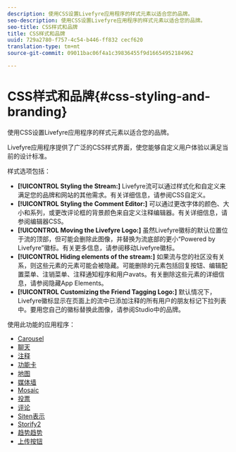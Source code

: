 ```yaml
---
description: 使用CSS设置Livefyre应用程序的样式元素以适合您的品牌。
seo-description: 使用CSS设置Livefyre应用程序的样式元素以适合您的品牌。
seo-title: CSS样式和品牌
title: CSS样式和品牌
uuid: 729a2780-f757-4c54-b446-ff832 cecf620
translation-type: tm+mt
source-git-commit: 09011bac06f4a1c39836455f9d16654952184962

---
```



# CSS样式和品牌{#css-styling-and-branding}

使用CSS设置Livefyre应用程序的样式元素以适合您的品牌。

Livefyre应用程序提供了广泛的CSS样式界面，使您能够自定义用户体验以满足当前的设计标准。

样式选项包括：

* **[!UICONTROL Styling the Stream:]** Livefyre流可以通过样式化和自定义来满足您的品牌和网站的其他需求。有关详细信息，请参阅CSS自定义。
* **[!UICONTROL Styling the Comment Editor:]** 可以通过更改字体的颜色、大小和系列，或更改评论框的背景颜色来自定义注释编辑器。有关详细信息，请参阅编辑器CSS。
* **[!UICONTROL Moving the Livefyre Logo:]** 虽然Livefyre徽标的默认位置位于流的顶部，但可能会删除此图像，并替换为流底部的更小“Powered by Livefyre”徽标。有关更多信息，请参阅移动Livefyre徽标。
* **[!UICONTROL Hiding elements of the stream:]** 如果流与您的社区没有关系，则这些元素的元素可能会被隐藏。可能删除的元素包括回复按钮、编辑配置菜单、注销菜单、注释通知程序和用户avats。有关删除这些元素的详细信息，请参阅隐藏App Elements。
* **[!UICONTROL Customizing the Friend Tagging Logo:]** 默认情况下，Livefyre徽标显示在页面上的流中已添加注释的所有用户的朋友标记下拉列表中。要用您自己的徽标替换此图像，请参阅Studio中的品牌。

使用此功能的应用程序：

* [Carousel](/help/using/c-about-apps/c-carousel-app/c-carousel-app.md#c_carousel_app)
* [聊天](/help/using/c-about-apps/c-chat-app/c-chat-app.md#c_chat_app)
* [注释](/help/using/c-about-apps/c-comments/c-comments.md)
* [功能卡](/help/using/c-about-apps/c-feature-card-app/c-feature-card-app.md#c_feature_card_app)
* [地图](/help/using/c-about-apps/c-map-app/c-map-app.md#c_map_app)
* [媒体墙](/help/using/c-about-apps/c-media-wall-app/c-media-wall-app.md#c_media_wall_app)
* [Mosaic](/help/using/c-about-apps/c-mosaic-app/c-mosaic-app.md#c_mosaic_app)
* [投票](/help/using/c-about-apps/c-polls-app/c-polls-app.md#c_polls_app)
* [评论](/help/using/c-about-apps/c-reviews-app/c-reviews-app.md#c_reviews_app)
* [Siten表示](/help/using/c-about-apps/c-sidenotes-app/c-sidenotes-app.md#c_sidenotes_app)
* [Storify2](/help/using/c-about-apps/c-storify2/c-storify2.md#c_storify2)
* [趋势趋势](/help/using/c-about-apps/c-trending-app/c-trending-app.md#c_trending_app)
* [上传按钮](/help/using/c-about-apps/c-upload-button-app/c-upload-button-app.md#c_upload_button_app)

